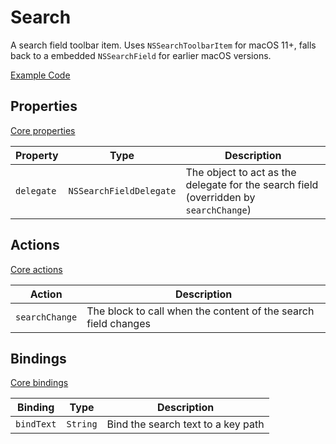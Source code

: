 # Search

A search field toolbar item.  Uses `NSSearchToolbarItem` for macOS 11+, falls back to a embedded `NSSearchField` for earlier macOS versions.

[Example Code](../Demos/DSFToolbar%20Demo/DSFToolbar%20Demo/panes/SearchViewController.swift)

## Properties

[Core properties](core.md)

| Property   | Type    |  Description |
|----------|-------------|------|
| `delegate`  |  `NSSearchFieldDelegate` | The object to act as the delegate for the search field (overridden by `searchChange`) |

## Actions

[Core actions](core.md)

| Action    | Description |
|-----------|---------------------|
| `searchChange`  | The block to call when the content of the search field changes  |

## Bindings

[Core bindings](core.md)

| Binding   | Type    |  Description |
|----------|-------------|----------|
| `bindText` | `String` | Bind the search text to a key path
